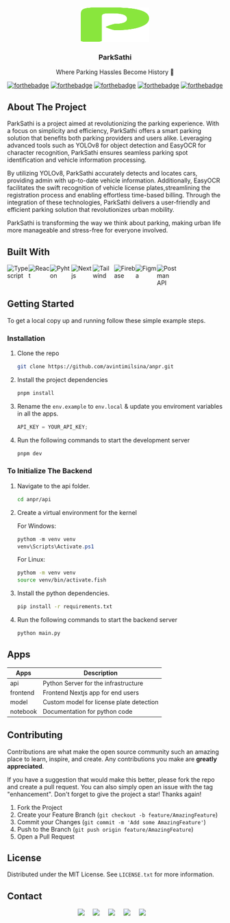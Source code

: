 <!-- PROJECT LOGO -->
<br />
<div align="center">
  <a href="https://parksathi.vercel.app">
    <img src="frontend/public/logo.svg" alt="Logo" width="160" height="80"/>
  </a>

  <h3 align="center">ParkSathi</h3>

  <p align="center">
    Where Parking Hassles Become History 🚙
    <br />

[![forthebadge](https://forthebadge.com/images/badges/built-with-love.svg)](https://forthebadge.com)
[![forthebadge](https://forthebadge.com/images/badges/works-on-my-machine.svg)](https://forthebadge.com)
[![forthebadge](https://forthebadge.com/images/badges/powered-by-coffee.svg)](https://forthebadge.com)
[![forthebadge](https://forthebadge.com/images/badges/uses-brains.svg)](https://forthebadge.com)
[![forthebadge](https://forthebadge.com/images/badges/made-with-python.svg)](https://forthebadge.com)

</div>

## About The Project

ParkSathi is a project aimed at revolutionizing the parking experience. With a focus on simplicity and efficiency, ParkSathi offers a smart parking solution that benefits both parking providers and users alike. Leveraging advanced tools such as YOLOv8 for object detection and EasyOCR for character recognition, ParkSathi ensures seamless parking spot identification and vehicle information processing.

By utilizing YOLOv8, ParkSathi accurately detects and locates cars, providing admin with up-to-date vehicle information. Additionally, EasyOCR facilitates the swift recognition of vehicle license plates,streamlining the registration process and enabling effortless time-based billing.
Through the integration of these technologies, ParkSathi delivers a user-friendly and efficient parking solution that revolutionizes urban mobility.

ParkSathi is transforming the way we think about parking, making urban life more manageable and stress-free for everyone involved.

## Built With

<div style="display: flex; flex-wrap: wrap;">
<img src="https://img.icons8.com/color/48/000000/typescript.png" title="Typescript" alt="Typescript" width="50" height="50" />
<img src="https://img.icons8.com/color/48/000000/react-native.png" title="React" alt="React" width="50" height="50" />
<img src="https://img.icons8.com/color/48/000000/python.png" title="Python" alt="Pyhton" width="50" height="50" />
<img src="https://img.icons8.com/color/48/000000/nextjs.png" title="Nextjs" alt="Nextjs" width="50" height="50" />
<img src="https://img.icons8.com/color/48/000000/tailwindcss.png" title="Tailwind" alt="Tailwind" width="50" height="50" />
<img src="https://img.icons8.com/color/48/000000/firebase.png" title="Firebase" alt="Firebase" width="50" height="50" />
<img src="https://img.icons8.com/color/48/000000/figma.png" title="Figma" alt="Figma" width="50" height="50" />
<img width="50" height="50" src="https://img.icons8.com/dusk/64/postman-api.png" title="Postman API" alt="Postman API"/>
</div>

<!-- GETTING STARTED -->

## Getting Started

To get a local copy up and running follow these simple example steps.

### Installation

1. Clone the repo
   ```sh copy
   git clone https://github.com/avintimilsina/anpr.git
   ```
2. Install the project dependencies

   ```sh copy
   pnpm install
   ```

3. Rename the `env.example` to `env.local` & update you enviroment variables in all the apps.

   ```js
   API_KEY = YOUR_API_KEY;
   ```

4. Run the following commands to start the development server

   ```sh copy
   pnpm dev
   ```

### To Initialize The Backend

1. Navigate to the api folder.
   ```sh copy
   cd anpr/api
   ```
2. Create a virtual environment for the kernel

   For Windows:

   ```powershell copy
   pythom -m venv venv
   venv\Scripts\Activate.ps1
   ```

   For Linux:

   ```sh copy
   pythom -m venv venv
   source venv/bin/activate.fish
   ```

3. Install the python dependencies.

   ```sh copy
   pip install -r requirements.txt
   ```

4. Run the following commands to start the backend server

   ```sh copy
   python main.py
   ```

## Apps

| Apps     | Description                              |
| -------- | ---------------------------------------- |
| api      | Python Server for the infrastructure     |
| frontend | Frontend Nextjs app for end users        |
| model    | Custom model for license plate detection |
| notebook | Documentation for python code            |

## Contributing

Contributions are what make the open source community such an amazing place to learn, inspire, and create. Any contributions you make are **greatly appreciated**.

If you have a suggestion that would make this better, please fork the repo and create a pull request. You can also simply open an issue with the tag "enhancement".
Don't forget to give the project a star! Thanks again!

1. Fork the Project
2. Create your Feature Branch (`git checkout -b feature/AmazingFeature`)
3. Commit your Changes (`git commit -m 'Add some AmazingFeature'`)
4. Push to the Branch (`git push origin feature/AmazingFeature`)
5. Open a Pull Request

<!-- LICENSE -->

## License

Distributed under the MIT License. See `LICENSE.txt` for more information.

<!-- CONTACT -->

## Contact

<div align="center">
  <a href="mailto:avin.timilsina.16@gmail.com"><img src="https://img.shields.io/badge/gmail-%23D14836.svg?&style=for-the-badge&logo=gmail&logoColor=white" /></a>&nbsp;&nbsp;&nbsp;&nbsp;
  <a href="https://www.facebook.com/avin.timilsina.16/"><img src="https://img.shields.io/badge/facebook-%233B5998.svg?&style=for-the-badge&logo=facebook&logoColor=white" /></a>&nbsp;&nbsp;&nbsp;&nbsp;
  <a href="https://www.instagram.com/avin_timilsina/"><img src="https://img.shields.io/badge/instagram-%23dc2743.svg?&style=for-the-badge&logo=instagram&logoColor=white" /></a>&nbsp;&nbsp;&nbsp;&nbsp;
  <a href="https://www.linkedin.com/in/abintimilsina/"><img src="https://img.shields.io/badge/linkedin-%230077B5.svg?&style=for-the-badge&logo=linkedin&logoColor=white" /></a>&nbsp;&nbsp;&nbsp;&nbsp;
  <a href="https://twitter.com/avin_timilsina"><img src="https://img.shields.io/badge/twitter-%231DA1F2.svg?&style=for-the-badge&logo=twitter&logoColor=white" /></a>&nbsp;&nbsp;&nbsp;&nbsp;
  </a>

</div>
